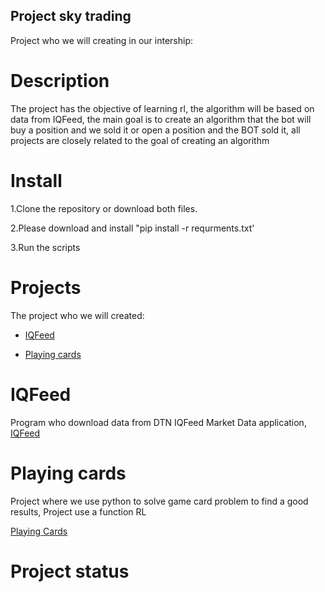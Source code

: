 ## Project sky trading

Project who we will creating in our intership:

# Description 

The project has the objective of learning rl, the algorithm will be based on data from IQFeed, the main goal is to create an algorithm that the bot will buy a position and we sold it or open a position and the BOT sold it, all projects are closely related to the goal of creating an algorithm

# Install

1.Clone the repository or download both files.

2.Please download and install 
"pip install -r requrments.txt'

3.Run the scripts

# Projects
The project who we will created:

* [IQFeed](#IQFeed)

* [Playing cards](#Playing-cards)

# IQFeed

Program who download data from DTN IQFeed Market Data application, [IQFeed](https://github.com/skygate/sky-trading/tree/develop/iqfeed_downloader)

# Playing cards

Project where we use python to solve game card problem to find a good results, Project use a function RL

[Playing Cards](https://colab.research.google.com/drive/1h1RjOziH5jb5OuE33Pj00O53FxZ8KCxF?authuser=1#scrollTo=CGAVq499iQzZ)


# Project status


